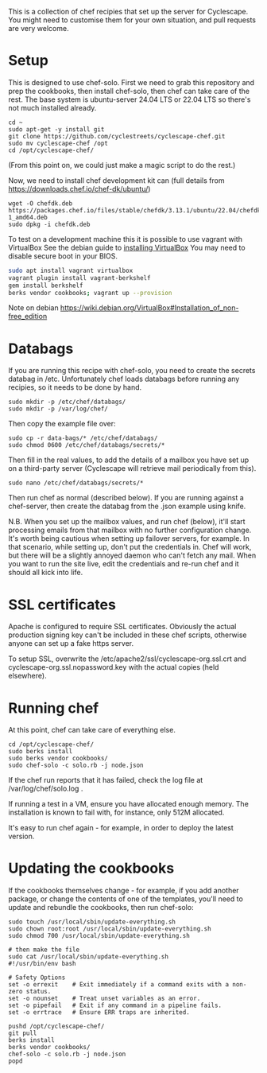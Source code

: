 This is a collection of chef recipies that set up the server for Cyclescape.
You might need to customise them for your own situation, and pull requests
are very welcome.

# Setup

This is designed to use chef-solo. First we need to grab this repository and
prep the cookbooks, then install chef-solo, then chef can take care of the rest.
The base system is ubuntu-server 24.04 LTS or 22.04 LTS so there's not much
installed already.

    cd ~
    sudo apt-get -y install git
    git clone https://github.com/cyclestreets/cyclescape-chef.git
    sudo mv cyclescape-chef /opt
    cd /opt/cyclescape-chef/

(From this point on, we could just make a magic script to do the rest.)

Now, we need to install chef development kit can (full details from https://downloads.chef.io/chef-dk/ubuntu/)

    wget -O chefdk.deb https://packages.chef.io/files/stable/chefdk/3.13.1/ubuntu/22.04/chefdk_3.13.1-1_amd64.deb
    sudo dpkg -i chefdk.deb

To test on a development machine this it is possible to use vagrant with VirtualBox
See the debian guide to [installing VirtualBox](https://wiki.debian.org/VirtualBox)
You may need to disable secure boot in your BIOS.

```sh
sudo apt install vagrant virtualbox
vagrant plugin install vagrant-berkshelf
gem install berkshelf
berks vendor cookbooks; vagrant up --provision
```

Note on debian https://wiki.debian.org/VirtualBox#Installation_of_non-free_edition

# Databags

If you are running this recipe with chef-solo, you need to
create the secrets databag in /etc. Unfortunately chef loads databags
before running any recipies, so it needs to be done by hand.

    sudo mkdir -p /etc/chef/databags/
    sudo mkdir -p /var/log/chef/

Then copy the example file over:

    sudo cp -r data-bags/* /etc/chef/databags/
    sudo chmod 0600 /etc/chef/databags/secrets/*

Then fill in the real values, to add the details of a mailbox you have set up on a
third-party server (Cyclescape will retrieve mail periodically from this).

    sudo nano /etc/chef/databags/secrets/*

Then run chef as normal (described below). If you are running against a chef-server,
then create the databag from the .json example using knife.

N.B. When you set up the mailbox values, and run chef (below), it'll
start processing emails from that mailbox with no further configuration
change. It's worth being cautious when setting up failover servers,
for example. In that scenario, while setting up, don't put the credentials in.
Chef will work, but there will be a slightly annoyed daemon who can't fetch any
mail. When you want to run the site live, edit the credentials and re-run chef
and it should all kick into life.

# SSL certificates

Apache is configured to require SSL certificates. Obviously the actual production signing key
can't be included in these chef scripts, otherwise anyone can set up a fake https server.

To setup SSL, overwrite the /etc/apache2/ssl/cyclescape-org.ssl.crt and cyclescape-org.ssl.nopassword.key
with the actual copies (held elsewhere).

# Running chef

At this point, chef can take care of everything else.

    cd /opt/cyclescape-chef/
    sudo berks install
    sudo berks vendor cookbooks/
    sudo chef-solo -c solo.rb -j node.json

If the chef run reports that it has failed, check the log file at /var/log/chef/solo.log .

If running a test in a VM, ensure you have allocated enough memory. The installation is known to fail with, for instance, only 512M allocated.

It's easy to run chef again - for example, in order to deploy the latest version.

# Updating the cookbooks

If the cookbooks themselves change - for example, if you add another package,
or change the contents of one of the templates, you'll need to update and rebundle
the cookbooks, then run chef-solo:

```
sudo touch /usr/local/sbin/update-everything.sh
sudo chown root:root /usr/local/sbin/update-everything.sh
sudo chmod 700 /usr/local/sbin/update-everything.sh

# then make the file
sudo cat /usr/local/sbin/update-everything.sh
#!/usr/bin/env bash

# Safety Options
set -o errexit    # Exit immediately if a command exits with a non-zero status.
set -o nounset    # Treat unset variables as an error.
set -o pipefail   # Exit if any command in a pipeline fails.
set -o errtrace   # Ensure ERR traps are inherited.

pushd /opt/cyclescape-chef/
git pull
berks install
berks vendor cookbooks/
chef-solo -c solo.rb -j node.json
popd
```
